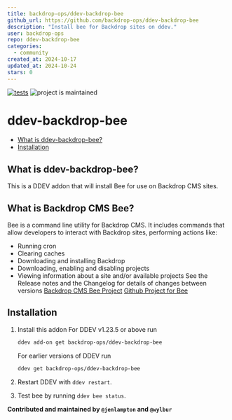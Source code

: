 ```yaml
---
title: backdrop-ops/ddev-backdrop-bee
github_url: https://github.com/backdrop-ops/ddev-backdrop-bee
description: "Install bee for Backdrop sites on ddev."
user: backdrop-ops
repo: ddev-backdrop-bee
categories:
  - community
created_at: 2024-10-17
updated_at: 2024-10-24
stars: 0
---
```


[![tests](https://github.com/backdrop-ops/ddev-backdrop-bee/actions/workflows/tests.yml/badge.svg)](https://github.com/backdrop-ops/ddev-backdrop-bee/actions/workflows/tests.yml) ![project is maintained](https://img.shields.io/maintenance/yes/2024.svg)

# ddev-backdrop-bee <!-- omit in toc -->

* [What is ddev-backdrop-bee?](#what-is-ddev-backdrop-bee)
* [Installation](#getting-started)

## What is ddev-backdrop-bee?

This is a DDEV addon that will install Bee for use on Backdrop CMS sites.

## What is Backdrop CMS Bee?

Bee is a command line utility for Backdrop CMS. It includes commands that allow developers to interact with Backdrop sites, performing actions like:
- Running cron
- Clearing caches
- Downloading and installing Backdrop
- Downloading, enabling and disabling projects
- Viewing information about a site and/or available projects
See the Release notes and the Changelog for details of changes between versions
[Backdrop CMS Bee Project](https://backdropcms.org/project/bee)
[Github Project for Bee](https://github.com/backdrop-contrib/bee)

## Installation

1. Install this addon
    For DDEV v1.23.5 or above run

    ```sh
    ddev add-on get backdrop-ops/ddev-backdrop-bee
    ```

    For earlier versions of DDEV run

    ```sh
    ddev get backdrop-ops/ddev-backdrop-bee
    ```

2. Restart DDEV with `ddev restart`.
3. Test bee by running `ddev bee status`.


**Contributed and maintained by `@jenlampton` and `@wylbur`**

